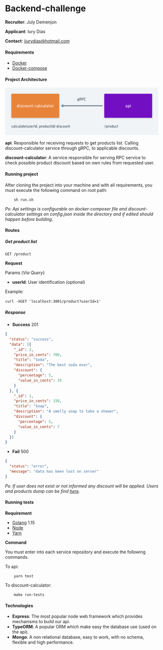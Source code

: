 # Backend-challenge

**Recruiter**: July Demenjon

**Applicant**: Iury Dias

**Contact**: iiurydias@hotmail.com

#### Requirements

* [Docker](https://docs.docker.com/get-docker/)
* [Docker-compose](https://docs.docker.com/compose/install/)

#### Project Architecture

![alt text](https://github.com/iurybranco/backend-challenge/blob/master/arch.png?raw=true "Project Architecture")

**api**: Responsible for receiving requests to get products list. Calling discount-calculator service through gRPC, to applicable discounts.

**discount-calculator**: A service responsible for serving RPC service to check possible product discount based on own rules from requested user.

#### Running project
After cloning the project into your machine and with all requirements, you must execute the following command on root path:

```shell script
    sh run.sh
```

*Ps: Api settings is configurable on docker-composer file and discount-calculator settings on config.json inside the directory and if edited should happen before building.* 

#### Routes

##### Get product list

```GET /product```

**Request**

Params (*Via Query*)

* **userId**: User identification (optional)

Example:

```curl -XGET 'localhost:3001/product?userId=1'```

##### Response

+ **Success** 201

```json
{
  "status": "success",
  "data": [{
    "_id": 2,
    "price_in_cents": 700,
    "title": "Soda",
    "description": "The best soda ever",
    "discount": {
      "percentage": 5,
      "value_in_cents": 35
    }
  }, {
    "_id": 1,
    "price_in_cents": 150,
    "title": "Soap",
    "description": "A smelly soap to take a shower",
    "discount": {
      "percentage": 5,
      "value_in_cents": 7
    }
  }]
} 
``` 
+ **Fail** 500

```json
{
  "status": "error",
  "message": "data has been lost on server"
}   
``` 

*Ps: If user does not exist or not informed any discount will be applied. Users and products dump can be find [here](https://github.com/iurybranco/backend-challenge/blob/master/dump).* 

#### Running tests

**Requirement**

* [Golang](https://golang.org/doc/install) 1.15
* [Node](https://nodejs.org/en/)
* [Yarn](https://classic.yarnpkg.com/en/docs/install)

**Command**

You must enter into each service repository and execute the following commands.

To api:
```shell script
    yarn test
```
To discount-calculator:
```shell script
    make run-tests
```

#### Technologies


* **Express**: The most popular node web framework which provides mechanisms to build our api.
* **TypeORM**: A popular ORM which make easy the database use (used on the api).
* **Mongo**: A non relational database, easy to work, with no schema, flexible and high performance.


